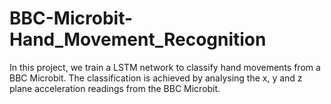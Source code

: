 # BBC-Microbit-Hand_Movement_Recognition
 In this project, we train a LSTM network to classify hand movements from a BBC Microbit. The classification is achieved by analysing the x, y and z plane acceleration readings from the BBC Microbit.

 
